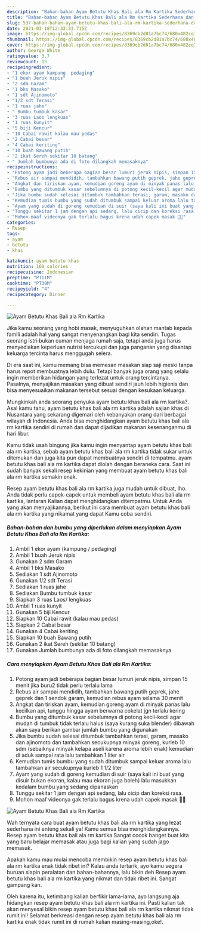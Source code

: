 ```yaml
---
description: "Bahan-bahan Ayam Betutu Khas Bali ala Rm Kartika Sederhana dan Mudah Dibuat"
title: "Bahan-bahan Ayam Betutu Khas Bali ala Rm Kartika Sederhana dan Mudah Dibuat"
slug: 537-bahan-bahan-ayam-betutu-khas-bali-ala-rm-kartika-sederhana-dan-mudah-dibuat
date: 2021-03-18T12:33:33.715Z
image: https://img-global.cpcdn.com/recipes/8369cb2d81a7bc74/680x482cq70/ayam-betutu-khas-bali-ala-rm-kartika-foto-resep-utama.jpg
thumbnail: https://img-global.cpcdn.com/recipes/8369cb2d81a7bc74/680x482cq70/ayam-betutu-khas-bali-ala-rm-kartika-foto-resep-utama.jpg
cover: https://img-global.cpcdn.com/recipes/8369cb2d81a7bc74/680x482cq70/ayam-betutu-khas-bali-ala-rm-kartika-foto-resep-utama.jpg
author: George White
ratingvalue: 3.7
reviewcount: 15
recipeingredient:
- "1 ekor ayam kampung  pedaging"
- "1 buah Jeruk nipis"
- "2 sdm Garam"
- "1 bks Masako"
- "1 sdt Ajinomoto"
- "1/2 sdt Terasi"
- "1 ruas jahe"
- " Bumbu tumbuk kasar"
- "3 ruas Laos lengkuas"
- "1 ruas kunyit"
- "5 biji Kencur"
- "10 Cabai rawit kalau mau pedas"
- "2 Cabai besar"
- "4 Cabai keriting"
- "10 buah Bawang putih"
- "2 ikat Sereh sekitar 10 batang"
- " Jumlah bumbunya ada di foto dilangkah memasaknya"
recipeinstructions:
- "Potong ayam jadi beberapa bagian besar lumuri jeruk nipis, simpan 15 menit jika buru2 tidak perlu terlalu lama"
- "Rebus air sampai mendidih, tambahkan bawang putih geprek, jahe geprek dan 1 sendok garam, kemudian rebus ayam selama 30 menit"
- "Angkat dan tiriskan ayam, kemudian goreng ayam di minyak panas lalu kecilkan api, tunggu hingga ayam berwarna cokelat jgn terlalu kering"
- "Bumbu yang ditumbuk kasar sebelumnya di potong kecil-kecil agar mudah di tumbuk tidak terlalu halus (saya kurang suka blender) dibawah akan saya berikan gambar jumlah bumbu yang digunakan"
- "Jika bumbu sudah selesai ditumbuk tambahkan terasi, garam, masako dan ajinomoto dan tambahkan secukupnya minyak goreng, kurleb 10 sdm (sebaiknya minyak kelapa aseli karena aroma lebih enak) kemudian di aduk sampai rata lalu tambahkan 1 liter air"
- "Kemudian tumis bumbu yang sudah ditumbuk sampai keluar aroma lalu tambahkan air secukupnya kurleb 1 1/2 liter"
- "Ayam yang sudah di goreng kemudian di suir (saya kali ini buat yang disuir bukan ekoran, kalau mau ekoran juga boleh) lalu masukkan kedalam bumbu yang sedang dipanaskan"
- "Tunggu sekitar 1 jam dengan api sedang, lalu cicip dan koreksi rasa."
- "Mohon maaf videonya gak terlalu bagus krena udah capek masak 🤪🤪"
categories:
- Resep
tags:
- ayam
- betutu
- khas

katakunci: ayam betutu khas 
nutrition: 160 calories
recipecuisine: Indonesian
preptime: "PT11M"
cooktime: "PT30M"
recipeyield: "4"
recipecategory: Dinner

---
```



![Ayam Betutu Khas Bali ala Rm Kartika](https://img-global.cpcdn.com/recipes/8369cb2d81a7bc74/680x482cq70/ayam-betutu-khas-bali-ala-rm-kartika-foto-resep-utama.jpg)

Jika kamu seorang yang hobi masak, menyuguhkan olahan mantab kepada famili adalah hal yang sangat menyenangkan bagi kita sendiri. Tugas seorang istri bukan cuman menjaga rumah saja, tetapi anda juga harus menyediakan keperluan nutrisi tercukupi dan juga panganan yang disantap keluarga tercinta harus menggugah selera.

Di era  saat ini, kamu memang bisa memesan masakan siap saji meski tanpa harus repot membuatnya lebih dulu. Tetapi banyak juga orang yang selalu ingin memberikan hidangan yang terlezat untuk orang tercintanya. Pasalnya, menyajikan masakan yang dibuat sendiri jauh lebih higienis dan bisa menyesuaikan makanan tersebut sesuai dengan kesukaan keluarga. 



Mungkinkah anda seorang penyuka ayam betutu khas bali ala rm kartika?. Asal kamu tahu, ayam betutu khas bali ala rm kartika adalah sajian khas di Nusantara yang sekarang digemari oleh kebanyakan orang dari berbagai wilayah di Indonesia. Anda bisa menghidangkan ayam betutu khas bali ala rm kartika sendiri di rumah dan dapat dijadikan makanan kesenanganmu di hari libur.

Kamu tidak usah bingung jika kamu ingin menyantap ayam betutu khas bali ala rm kartika, sebab ayam betutu khas bali ala rm kartika tidak sukar untuk ditemukan dan juga kita pun dapat membuatnya sendiri di tempatmu. ayam betutu khas bali ala rm kartika dapat diolah dengan beraneka cara. Saat ini sudah banyak sekali resep kekinian yang membuat ayam betutu khas bali ala rm kartika semakin enak.

Resep ayam betutu khas bali ala rm kartika juga mudah untuk dibuat, lho. Anda tidak perlu capek-capek untuk membeli ayam betutu khas bali ala rm kartika, lantaran Kalian dapat menghidangkan ditempatmu. Untuk Anda yang akan menyajikannya, berikut ini cara membuat ayam betutu khas bali ala rm kartika yang nikamat yang dapat Kamu coba sendiri.

<!--inarticleads1-->

##### Bahan-bahan dan bumbu yang diperlukan dalam menyiapkan Ayam Betutu Khas Bali ala Rm Kartika:

1. Ambil 1 ekor ayam (kampung / pedaging)
1. Ambil 1 buah Jeruk nipis
1. Gunakan 2 sdm Garam
1. Ambil 1 bks Masako
1. Sediakan 1 sdt Ajinomoto
1. Gunakan 1/2 sdt Terasi
1. Sediakan 1 ruas jahe
1. Sediakan  Bumbu tumbuk kasar
1. Siapkan 3 ruas Laos/ lengkuas
1. Ambil 1 ruas kunyit
1. Gunakan 5 biji Kencur
1. Siapkan 10 Cabai rawit (kalau mau pedas)
1. Siapkan 2 Cabai besar
1. Gunakan 4 Cabai keriting
1. Siapkan 10 buah Bawang putih
1. Gunakan 2 ikat Sereh (sekitar 10 batang)
1. Gunakan  Jumlah bumbunya ada di foto dilangkah memasaknya




<!--inarticleads2-->

##### Cara menyiapkan Ayam Betutu Khas Bali ala Rm Kartika:

1. Potong ayam jadi beberapa bagian besar lumuri jeruk nipis, simpan 15 menit jika buru2 tidak perlu terlalu lama
1. Rebus air sampai mendidih, tambahkan bawang putih geprek, jahe geprek dan 1 sendok garam, kemudian rebus ayam selama 30 menit
1. Angkat dan tiriskan ayam, kemudian goreng ayam di minyak panas lalu kecilkan api, tunggu hingga ayam berwarna cokelat jgn terlalu kering
1. Bumbu yang ditumbuk kasar sebelumnya di potong kecil-kecil agar mudah di tumbuk tidak terlalu halus (saya kurang suka blender) dibawah akan saya berikan gambar jumlah bumbu yang digunakan
1. Jika bumbu sudah selesai ditumbuk tambahkan terasi, garam, masako dan ajinomoto dan tambahkan secukupnya minyak goreng, kurleb 10 sdm (sebaiknya minyak kelapa aseli karena aroma lebih enak) kemudian di aduk sampai rata lalu tambahkan 1 liter air
1. Kemudian tumis bumbu yang sudah ditumbuk sampai keluar aroma lalu tambahkan air secukupnya kurleb 1 1/2 liter
1. Ayam yang sudah di goreng kemudian di suir (saya kali ini buat yang disuir bukan ekoran, kalau mau ekoran juga boleh) lalu masukkan kedalam bumbu yang sedang dipanaskan
1. Tunggu sekitar 1 jam dengan api sedang, lalu cicip dan koreksi rasa.
1. Mohon maaf videonya gak terlalu bagus krena udah capek masak 🤪🤪
<img src="//assets-global.cpcdn.com/assets/icons/button_play-2c75c40dde080a61004c1f40b05d8f140eaff45d7e9e6481dc71c63d2e7c4909.png" alt="Ayam Betutu Khas Bali ala Rm Kartika">



Wah ternyata cara buat ayam betutu khas bali ala rm kartika yang lezat sederhana ini enteng sekali ya! Kamu semua bisa menghidangkannya. Resep ayam betutu khas bali ala rm kartika Sangat cocok banget buat kita yang baru belajar memasak atau juga bagi kalian yang sudah jago memasak.

Apakah kamu mau mulai mencoba membikin resep ayam betutu khas bali ala rm kartika enak tidak ribet ini? Kalau anda tertarik, ayo kamu segera buruan siapin peralatan dan bahan-bahannya, lalu bikin deh Resep ayam betutu khas bali ala rm kartika yang nikmat dan tidak ribet ini. Sangat gampang kan. 

Oleh karena itu, ketimbang kalian berfikir lama-lama, ayo langsung aja hidangkan resep ayam betutu khas bali ala rm kartika ini. Pasti kalian tak akan menyesal bikin resep ayam betutu khas bali ala rm kartika nikmat tidak rumit ini! Selamat berkreasi dengan resep ayam betutu khas bali ala rm kartika enak tidak rumit ini di rumah kalian masing-masing,oke!.

